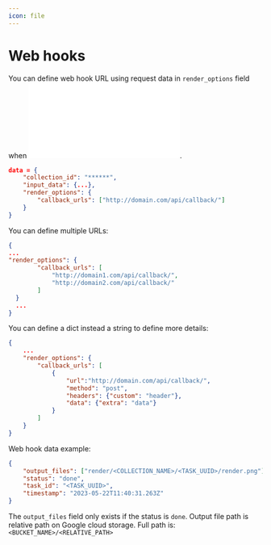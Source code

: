 ```yaml
---
icon: file
---
```



# Web hooks

You can define web hook URL using request data in `render_options` field when ![creating a task](/API/task-create.md).

```json
data = {
    "collection_id": "******",
    "input_data": {...},
    "render_options": {
        "callback_urls": ["http://domain.com/api/callback/"]
    }
}
```

You can define multiple URLs:

```json
{
...
"render_options": {
        "callback_urls": [
            "http://domain1.com/api/callback/",
            "http://domain2.com/api/callback/"
        ]
  }
  ...
}
```

You can define a dict instead a string to define more details:

```json
{
    ...
    "render_options": {
        "callback_urls": [
            {
                "url":"http://domain.com/api/callback/",
                "method": "post",
                "headers": {"custom": "header"},
                "data": {"extra": "data"}
            }
        ]
    }			
}
```

Web hook data example:

```json
{
    "output_files": ["render/<COLLECTION_NAME>/<TASK_UUID>/render.png"],
    "status": "done",
    "task_id": "<TASK_UUID>",
    "timestamp": "2023-05-22T11:40:31.263Z"
}
```

The `output_files` field only exists if the status is `done`. Output file path is relative path on Google cloud storage. Full path is: `<BUCKET_NAME>/<RELATIVE_PATH>`
